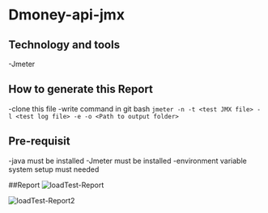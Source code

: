 # Dmoney-api-jmx

## Technology and tools

 -Jmeter
 
## How to generate this Report

 -clone this file
 -write command in git bash ```jmeter -n -t <test JMX file> -l <test log file> -e -o <Path to output folder>```
 
## Pre-requisit

 -java must be installed
 -Jmeter must be installed
 -environment variable system setup must needed

##Report
![loadTest-Report](https://user-images.githubusercontent.com/52061402/200436840-d6b35330-75e5-4af1-91cd-d80d7b671ada.JPG)
 
 ![loadTest-Report2](https://user-images.githubusercontent.com/52061402/200437102-6679e4da-0a14-41ac-8b7a-ae4be2c76926.JPG)
